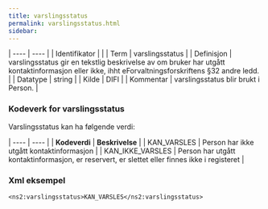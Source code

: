 ```yaml
---
title: varslingsstatus
permalink: varslingsstatus.html
sidebar:
---
```


| ---- | ---- |
| Identifikator |  |
| Term | varslingsstatus |
| Definisjon | varslingsstatus gir en tekstlig beskrivelse av om bruker har utgått kontaktinformasjon eller ikke, ihht eForvaltningsforskriftens §32 andre ledd. |
| Datatype | string |
| Kilde | DIFI |
| Kommentar | varslingsstatus blir brukt i Person. | 


### Kodeverk for varslingsstatus
Varslingsstatus kan ha følgende verdi:

| ---- | ---- |
| **Kodeverdi** | **Beskrivelse** | 
| KAN_VARSLES | Person har ikke utgått kontaktinformasjon |
| KAN_IKKE_VARSLES | Person har utgått kontaktinformasjon, er reservert, er slettet eller finnes ikke i registeret |

### Xml eksempel

```
<ns2:varslingsstatus>KAN_VARSLES</ns2:varslingsstatus>
```


